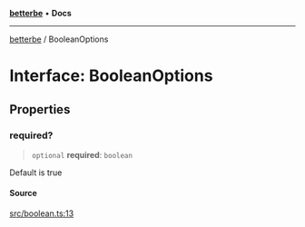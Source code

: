 [**betterbe**](../README.md) • **Docs**

---

[betterbe](../README.md) / BooleanOptions

# Interface: BooleanOptions

## Properties

### required?

> `optional` **required**: `boolean`

Default is true

#### Source

[src/boolean.ts:13](https://github.com/ericvera/betterbe/blob/main/src/boolean.ts#L13)
